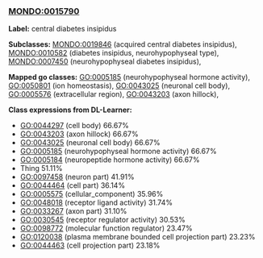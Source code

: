 
### [MONDO:0015790](http://purl.obolibrary.org/obo/MONDO_0015790)
**Label:** central diabetes insipidus

**Subclasses:** [MONDO:0019846](http://purl.obolibrary.org/obo/MONDO_0019846) (acquired central diabetes insipidus), [MONDO:0010582](http://purl.obolibrary.org/obo/MONDO_0010582) (diabetes insipidus, neurohypophyseal type), [MONDO:0007450](http://purl.obolibrary.org/obo/MONDO_0007450) (neurohypophyseal diabetes insipidus), 

**Mapped go classes:** [GO:0005185](http://purl.obolibrary.org/obo/GO_0005185) (neurohypophyseal hormone activity), [GO:0050801](http://purl.obolibrary.org/obo/GO_0050801) (ion homeostasis), [GO:0043025](http://purl.obolibrary.org/obo/GO_0043025) (neuronal cell body), [GO:0005576](http://purl.obolibrary.org/obo/GO_0005576) (extracellular region), [GO:0043203](http://purl.obolibrary.org/obo/GO_0043203) (axon hillock), 

**Class expressions from DL-Learner:**

- [GO:0044297](http://purl.obolibrary.org/obo/GO_0044297) (cell body) 66.67%
- [GO:0043203](http://purl.obolibrary.org/obo/GO_0043203) (axon hillock) 66.67%
- [GO:0043025](http://purl.obolibrary.org/obo/GO_0043025) (neuronal cell body) 66.67%
- [GO:0005185](http://purl.obolibrary.org/obo/GO_0005185) (neurohypophyseal hormone activity) 66.67%
- [GO:0005184](http://purl.obolibrary.org/obo/GO_0005184) (neuropeptide hormone activity) 66.67%
- Thing 51.11%
- [GO:0097458](http://purl.obolibrary.org/obo/GO_0097458) (neuron part) 41.91%
- [GO:0044464](http://purl.obolibrary.org/obo/GO_0044464) (cell part) 36.14%
- [GO:0005575](http://purl.obolibrary.org/obo/GO_0005575) (cellular_component) 35.96%
- [GO:0048018](http://purl.obolibrary.org/obo/GO_0048018) (receptor ligand activity) 31.74%
- [GO:0033267](http://purl.obolibrary.org/obo/GO_0033267) (axon part) 31.10%
- [GO:0030545](http://purl.obolibrary.org/obo/GO_0030545) (receptor regulator activity) 30.53%
- [GO:0098772](http://purl.obolibrary.org/obo/GO_0098772) (molecular function regulator) 23.47%
- [GO:0120038](http://purl.obolibrary.org/obo/GO_0120038) (plasma membrane bounded cell projection part) 23.23%
- [GO:0044463](http://purl.obolibrary.org/obo/GO_0044463) (cell projection part) 23.18%



